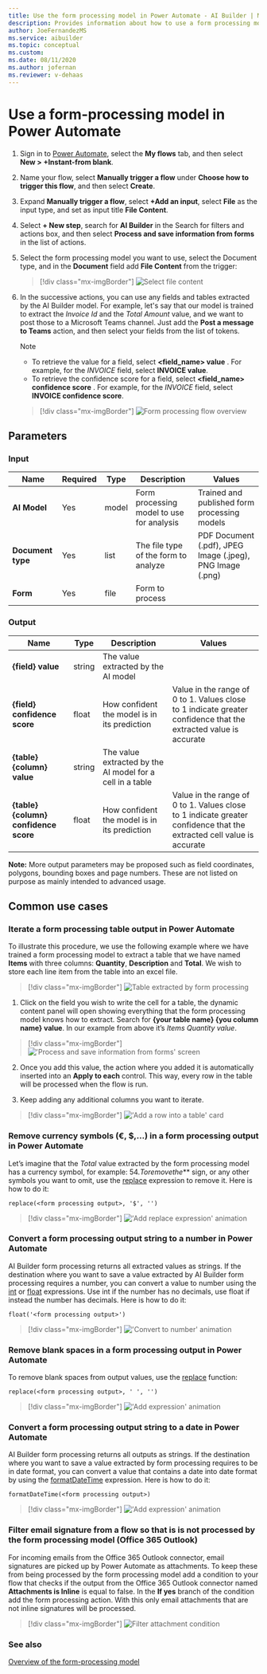 ```yaml
---
title: Use the form processing model in Power Automate - AI Builder | Microsoft Docs
description: Provides information about how to use a form processing model in Power Automate
author: JoeFernandezMS
ms.service: aibuilder
ms.topic: conceptual
ms.custom: 
ms.date: 08/11/2020
ms.author: jofernan
ms.reviewer: v-dehaas
---
```


# Use a form-processing model in Power Automate

1. Sign in to [Power Automate](https://flow.microsoft.com/), select the **My flows** tab, and then select **New > +Instant-from blank**.
1. Name your flow, select **Manually trigger a flow** under **Choose how to trigger this flow**, and then select **Create**.
1. Expand **Manually trigger a flow**, select **+Add an input**, select **File** as the input type, and set as input title **File Content**.
1. Select **+ New step**, search for **AI Builder** in the Search for filters and actions box, and then select **Process and save information from forms** in the list of actions.
1. Select the form processing model you want to use, select the Document type, and in the **Document** field add **File Content** from the trigger:

    > [!div class="mx-imgBorder"]
    > ![Select file content](media/flow-select-file-content-2.png "Select file content")

1. In the successive actions, you can use any fields and tables extracted by the AI Builder model. For example, let's say that our model is trained to extract the *Invoice Id* and the *Total Amount* value, and we want to post those to a Microsoft Teams channel. Just add the **Post a message to Teams** action, and then select your fields from the list of tokens.

    > [!NOTE]
    >
    >- To retrieve the value for a field, select **<field_name> value** . For example, for the *INVOICE* field, select **INVOICE value**.
    >- To retrieve the confidence score for a field, select **<field_name> confidence score** . For example, for the *INVOICE* field, select **INVOICE confidence score**.

    > [!div class="mx-imgBorder"]
    > ![Form processing flow overview](media/flow-fp-overview-2.png "Form processing flow overview")

## Parameters
### Input
|Name |Required |Type |Description |Values |
|---------|---------|---------|---------|---------|
|**AI Model** |Yes |model |Form processing model to use for analysis|Trained and published form processing models |
|**Document type** |Yes |list |The file type of the form to analyze|PDF Document (.pdf), JPEG Image (.jpeg), PNG Image (.png) |
|**Form** |Yes |file |Form to process| |


### Output
|Name |Type |Description |Values |
|---------|---------|---------|---------|
|**{field} value** |string |The value extracted by the AI model| |
|**{field} confidence score** |float |How confident the model is in its prediction |Value in the range of 0 to 1. Values close to 1 indicate greater confidence that the extracted value is accurate |
|**{table}{column} value** |string |The value extracted by the AI model for a cell in a table| |
|**{table}{column} confidence score** |float |How confident the model is in its prediction |Value in the range of 0 to 1. Values close to 1 indicate greater confidence that the extracted cell value is accurate |

**Note:** More output parameters may be proposed such as field coordinates, polygons, bounding boxes and page numbers. These are not listed on purpose as mainly intended to advanced usage.

## Common use cases

### Iterate a form processing table output in Power Automate 

To illustrate this procedure, we use the following example where we have trained a form processing model to extract a table that we have named **Items** with three columns: **Quantity**, **Description** and **Total**. We wish to store each line item from the table into an excel file. 

> [!div class="mx-imgBorder"]
> ![Table extracted by form processing](media/form-processing-table-example.png "Example of a table extracted by a form processing model.")

1. Click on the field you wish to write the cell for a table, the dynamic content panel will open showing everything that the form processing model knows how to extract. Search for **{your table name} {you column name} value**. In our example from above it’s *Items Quantity value*.

> [!div class="mx-imgBorder"]
> !['Process and save information from forms' screen](media/form-processing-iterate-table-1.png "Select a column from an extracted table to add to a flow.")

2. Once you add this value, the action where you added it is automatically inserted into an **Apply to each** control. This way, every row in the table will be processed when the flow is run.

3. Keep adding any additional columns you want to iterate. 

> [!div class="mx-imgBorder"]
> !['Add a row into a table' card](media/form-processing-iterate-table-2.png "A flow that iterates over a table extracted by a form processing model.")

### Remove currency symbols (€, $,…) in a form processing output in Power Automate

Let’s imagine that the *Total* value extracted by the form processing model has a currency symbol, for example: $54. To remove the *$* sign, or any other symbols you want to omit, use the [replace](https://docs.microsoft.com/azure/logic-apps/workflow-definition-language-functions-reference#replace) expression to remove it. Here is how to do it:

`replace(<form processing output>, '$', '')`

> [!div class="mx-imgBorder"]
> !['Add *replace* expression' animation](media/form-processing-remove-currency.gif "Add the expression above into the input field of an action in your flow. Remember to replace the first parameter of the expression by the form processing output you want to remove the currency symbol.")

### Convert a form processing output string to a number in Power Automate

AI Builder form processing returns all extracted values as strings. If the destination where you want to save a value extracted by AI Builder form processing requires a number, you can convert a value to number using the [int](https://docs.microsoft.com/azure/logic-apps/workflow-definition-language-functions-reference#int) or [float](https://docs.microsoft.com/azure/logic-apps/workflow-definition-language-functions-reference#float) expressions. Use int if the number has no decimals, use float if instead the number has decimals. Here is how to do it:

`float('<form processing output>')`

> [!div class="mx-imgBorder"]
> !['Convert to number' animation](media/form-processing-convert-number.gif "Add the expression above into the input field of an action in your flow. Remember to replace the first parameter of the expression by the form processing output you want to convert to number.")

### Remove blank spaces in a form processing output in Power Automate

To remove blank spaces from output values, use the [replace](https://docs.microsoft.com/azure/logic-apps/workflow-definition-language-functions-reference#replace) function:

`replace(<form processing output>, ' ', '')`

> [!div class="mx-imgBorder"]
> !['Add expression' animation](media/form-processing-remove-spaces.gif "Add the expression above into the input field of an action in your flow. Remember to replace the first parameter of the expression by the form processing output you want to remove blank spaces.")

### Convert a form processing output string to a date in Power Automate

AI Builder form processing returns all outputs as strings. If the destination where you want to save a value extracted by form processing requires to be in date format, you can convert a value that contains a date into date format by using the [formatDateTime](https://docs.microsoft.com/azure/logic-apps/workflow-definition-language-functions-reference#formatDateTime) expression. Here is how to do it:

`formatDateTime(<form processing output>)`

> [!div class="mx-imgBorder"]
> !['Add expression' animation](media/form-processing-convert-date.gif "Add the expression above into the input field of an action in your flow. Remember to replace the first parameter of the expression by the form processing output you want to convert to date.")

### Filter email signature from a flow so that is is not processed by the form processing model (Office 365 Outlook)

For incoming emails from the Office 365 Outlook connector, email signatures are picked up by Power Automate as attachments. To keep these from being processed by the form processing model add a condition to your flow that checks if the output from the Office 365 Outlook connector named **Attachments is Inline** is equal to false. In the **If yes** branch of the condition add the form processing action. With this only email attachments that are not inline signatures will be processed. 

> [!div class="mx-imgBorder"]
> ![Filter attachment condition](media/form-processing-filter-sig.png "Add condition 'attachment is inline' ")

### See also

[Overview of the form-processing model](form-processing-model-overview.md)
